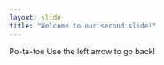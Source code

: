 ```yaml
---
layout: slide
title: "Welcome to our second slide!"
---
```

Po-ta-toe
Use the left arrow to go back!